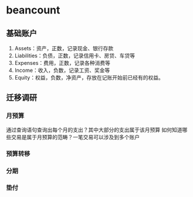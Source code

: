 # beancount
## 基础账户
1. Assets：资产，正数，记录现金、银行存款
2. Liabilities：负债，正数，记录信用卡、房贷、车贷等
3. Expenses：费用，正数，记录各种消费等
4. Income：收入，负数，记录工资、奖金等
5. Equity：权益，负数，净资产，存放在记账开始前已经有的权益。
## 迁移调研
### 月预算
通过查询语句查询出每个月的支出？其中大部分的支出属于该月预算
如何知道哪些交易是属于月预算的范畴？一笔交易可以涉及到多个账户
### 预算转移

### 分期

### 垫付